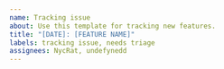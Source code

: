 ```yaml
---
name: Tracking issue
about: Use this template for tracking new features.
title: "[DATE]: [FEATURE NAME]"
labels: tracking issue, needs triage
assignees: NycRat, undefynedd
---
```

